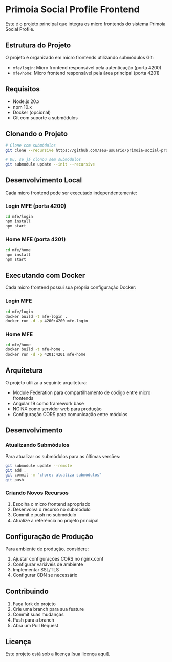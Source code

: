# Primoia Social Profile Frontend

Este é o projeto principal que integra os micro frontends do sistema Primoia Social Profile.

## Estrutura do Projeto

O projeto é organizado em micro frontends utilizando submódulos Git:

- `mfe/login`: Micro frontend responsável pela autenticação (porta 4200)
- `mfe/home`: Micro frontend responsável pela área principal (porta 4201)

## Requisitos

- Node.js 20.x
- npm 10.x
- Docker (opcional)
- Git com suporte a submódulos

## Clonando o Projeto

```bash
# Clone com submódulos
git clone --recursive https://github.com/seu-usuario/primoia-social-profile-fe.git

# Ou, se já clonou sem submódulos
git submodule update --init --recursive
```

## Desenvolvimento Local

Cada micro frontend pode ser executado independentemente:

### Login MFE (porta 4200)
```bash
cd mfe/login
npm install
npm start
```

### Home MFE (porta 4201)
```bash
cd mfe/home
npm install
npm start
```

## Executando com Docker

Cada micro frontend possui sua própria configuração Docker:

### Login MFE
```bash
cd mfe/login
docker build -t mfe-login .
docker run -d -p 4200:4200 mfe-login
```

### Home MFE
```bash
cd mfe/home
docker build -t mfe-home .
docker run -d -p 4201:4201 mfe-home
```

## Arquitetura

O projeto utiliza a seguinte arquitetura:

- Module Federation para compartilhamento de código entre micro frontends
- Angular 19 como framework base
- NGINX como servidor web para produção
- Configuração CORS para comunicação entre módulos

## Desenvolvimento

### Atualizando Submódulos

Para atualizar os submódulos para as últimas versões:

```bash
git submodule update --remote
git add .
git commit -m "chore: atualiza submódulos"
git push
```

### Criando Novos Recursos

1. Escolha o micro frontend apropriado
2. Desenvolva o recurso no submódulo
3. Commit e push no submódulo
4. Atualize a referência no projeto principal

## Configuração de Produção

Para ambiente de produção, considere:

1. Ajustar configurações CORS no nginx.conf
2. Configurar variáveis de ambiente
3. Implementar SSL/TLS
4. Configurar CDN se necessário

## Contribuindo

1. Faça fork do projeto
2. Crie uma branch para sua feature
3. Commit suas mudanças
4. Push para a branch
5. Abra um Pull Request

## Licença

Este projeto está sob a licença [sua licença aqui].